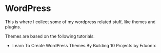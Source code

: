 # WordPress
This is where I collect some of my wordpress related stuff, like themes and plugins.

Themes are based on the following tutorials: 
- Learn To Create WordPress Themes By Building 10 Projects by Eduonix
